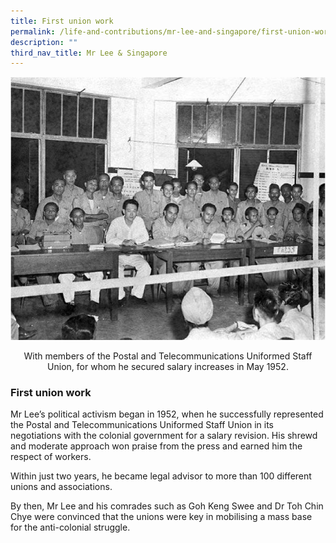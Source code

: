 ```yaml
---
title: First union work
permalink: /life-and-contributions/mr-lee-and-singapore/first-union-work/
description: ""
third_nav_title: Mr Lee & Singapore
---
```


![Alt text for image on Isomer site](/images/mr-lee-and-singapore/First%20union%20work.jpg)

<center>With members of the Postal and Telecommunications Uniformed Staff Union, for whom he secured salary increases in May 1952.</center>

### First union work ###

Mr Lee’s political activism began in 1952, when he successfully represented the Postal and Telecommunications Uniformed Staff Union in its negotiations with the colonial government for a salary revision. His shrewd and moderate approach won praise from the press and earned him the respect of workers.


Within just two years, he became legal advisor to more than 100 different unions and associations.


By then, Mr Lee and his comrades such as Goh Keng Swee and Dr Toh Chin Chye were convinced that the unions were key in mobilising a mass base for the anti-colonial struggle.